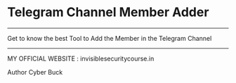 # Telegram Channel Member Adder
***
Get to know the best Tool to Add the Member in the Telegram Channel
***

 MY OFFICIAL WEBSITE : invisiblesecuritycourse.in

 Author Cyber Buck